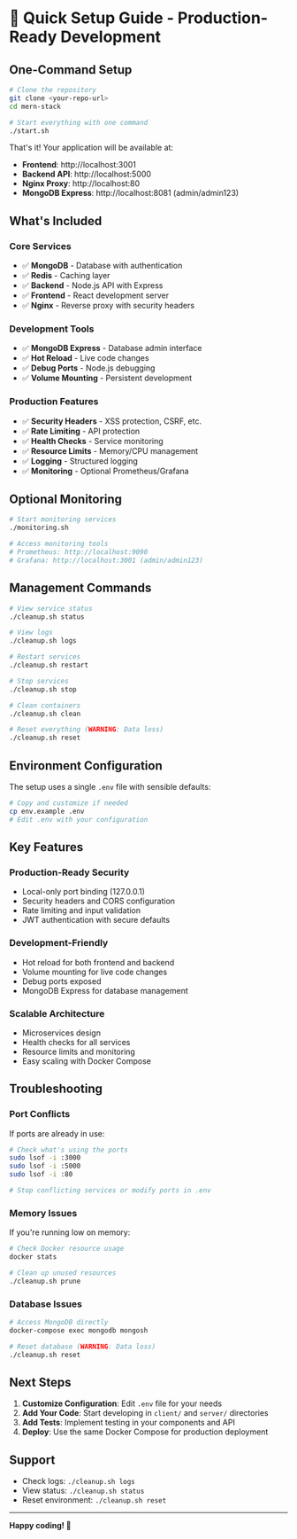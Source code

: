 # 🚀 **Quick Setup Guide - Production-Ready Development**

## **One-Command Setup**

```bash
# Clone the repository
git clone <your-repo-url>
cd mern-stack

# Start everything with one command
./start.sh
```

That's it! Your application will be available at:
- **Frontend**: http://localhost:3001
- **Backend API**: http://localhost:5000
- **Nginx Proxy**: http://localhost:80
- **MongoDB Express**: http://localhost:8081 (admin/admin123)

## **What's Included**

### **Core Services**
- ✅ **MongoDB** - Database with authentication
- ✅ **Redis** - Caching layer
- ✅ **Backend** - Node.js API with Express
- ✅ **Frontend** - React development server
- ✅ **Nginx** - Reverse proxy with security headers

### **Development Tools**
- ✅ **MongoDB Express** - Database admin interface
- ✅ **Hot Reload** - Live code changes
- ✅ **Debug Ports** - Node.js debugging
- ✅ **Volume Mounting** - Persistent development

### **Production Features**
- ✅ **Security Headers** - XSS protection, CSRF, etc.
- ✅ **Rate Limiting** - API protection
- ✅ **Health Checks** - Service monitoring
- ✅ **Resource Limits** - Memory/CPU management
- ✅ **Logging** - Structured logging
- ✅ **Monitoring** - Optional Prometheus/Grafana

## **Optional Monitoring**

```bash
# Start monitoring services
./monitoring.sh

# Access monitoring tools
# Prometheus: http://localhost:9090
# Grafana: http://localhost:3001 (admin/admin123)
```

## **Management Commands**

```bash
# View service status
./cleanup.sh status

# View logs
./cleanup.sh logs

# Restart services
./cleanup.sh restart

# Stop services
./cleanup.sh stop

# Clean containers
./cleanup.sh clean

# Reset everything (WARNING: Data loss)
./cleanup.sh reset
```

## **Environment Configuration**

The setup uses a single `.env` file with sensible defaults:

```bash
# Copy and customize if needed
cp env.example .env
# Edit .env with your configuration
```

## **Key Features**

### **Production-Ready Security**
- Local-only port binding (127.0.0.1)
- Security headers and CORS configuration
- Rate limiting and input validation
- JWT authentication with secure defaults

### **Development-Friendly**
- Hot reload for both frontend and backend
- Volume mounting for live code changes
- Debug ports exposed
- MongoDB Express for database management

### **Scalable Architecture**
- Microservices design
- Health checks for all services
- Resource limits and monitoring
- Easy scaling with Docker Compose

## **Troubleshooting**

### **Port Conflicts**
If ports are already in use:
```bash
# Check what's using the ports
sudo lsof -i :3000
sudo lsof -i :5000
sudo lsof -i :80

# Stop conflicting services or modify ports in .env
```

### **Memory Issues**
If you're running low on memory:
```bash
# Check Docker resource usage
docker stats

# Clean up unused resources
./cleanup.sh prune
```

### **Database Issues**
```bash
# Access MongoDB directly
docker-compose exec mongodb mongosh

# Reset database (WARNING: Data loss)
./cleanup.sh reset
```

## **Next Steps**

1. **Customize Configuration**: Edit `.env` file for your needs
2. **Add Your Code**: Start developing in `client/` and `server/` directories
3. **Add Tests**: Implement testing in your components and API
4. **Deploy**: Use the same Docker Compose for production deployment

## **Support**

- Check logs: `./cleanup.sh logs`
- View status: `./cleanup.sh status`
- Reset environment: `./cleanup.sh reset`

---

**Happy coding! 🎉** 